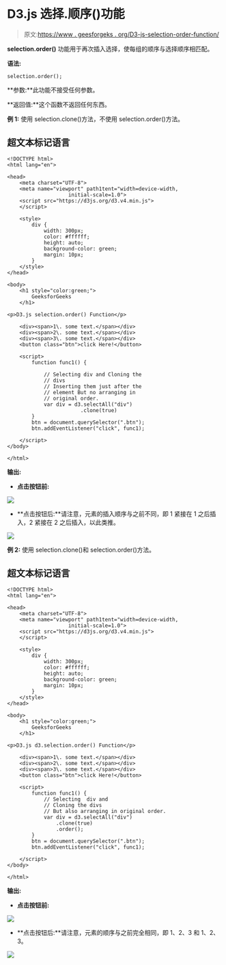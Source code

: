 # D3.js 选择.顺序()功能

> 原文:[https://www . geesforgeks . org/D3-js-selection-order-function/](https://www.geeksforgeeks.org/d3-js-selection-order-function/)

**selection.order()** 功能用于再次插入选择，使每组的顺序与选择顺序相匹配。

**语法:**

```
selection.order();
```

**参数:**此功能不接受任何参数。

**返回值:**这个函数不返回任何东西。

**例 1:** 使用 selection.clone()方法，不使用 selection.order()方法。

## 超文本标记语言

```
<!DOCTYPE html>
<html lang="en">

<head>
    <meta charset="UTF-8">
    <meta name="viewport" path1tent="width=device-width,
                    initial-scale=1.0">
    <script src="https://d3js.org/d3.v4.min.js">
    </script>

    <style>
        div {
            width: 300px;
            color: #ffffff;
            height: auto;
            background-color: green;
            margin: 10px;
        }
    </style>
</head>

<body>
    <h1 style="color:green;">
        GeeksforGeeks
    </h1>

<p>D3.js selection.order() Function</p>

    <div><span>1\. some text.</span></div>
    <div><span>2\. some text.</span></div>
    <div><span>3\. some text.</span></div>
    <button class="btn">click Here!</button>

    <script>
        function func1() {

            // Selecting div and Cloning the
            // divs
            // Inserting them just after the
            // element But no arranging in
            // original order.
            var div = d3.selectAll("div")
                        .clone(true)
        }
        btn = document.querySelector(".btn");
        btn.addEventListener("click", func1);

    </script>
</body>

</html>
```

**输出:**

*   **点击按钮前:**

![](img/aa72ab9791eff878dd015cb1a21813af.png)

*   **点击按钮后:**请注意，元素的插入顺序与之前不同，即 1 紧接在 1 之后插入，2 紧接在 2 之后插入，以此类推。

![](img/75ba295f3e60ae43aa085f71e9448d4f.png)

**例 2:** 使用 selection.clone()和 selection.order()方法。

## 超文本标记语言

```
<!DOCTYPE html>
<html lang="en">

<head>
    <meta charset="UTF-8">
    <meta name="viewport" path1tent="width=device-width,
                    initial-scale=1.0">
    <script src="https://d3js.org/d3.v4.min.js">
    </script>

    <style>
        div {
            width: 300px;
            color: #ffffff;
            height: auto;
            background-color: green;
            margin: 10px;
        }
    </style>
</head>

<body>
    <h1 style="color:green;">
        GeeksforGeeks
    </h1>

<p>D3.js d3.selection.order() Function</p>

    <div><span>1\. some text.</span></div>
    <div><span>2\. some text.</span></div>
    <div><span>3\. some text.</span></div>
    <button class="btn">click Here!</button>

    <script>
        function func1() {
            // Selecting  div and
            // Cloning the divs
            // But also arranging in original order.
            var div = d3.selectAll("div")
                .clone(true)
                .order();
        }
        btn = document.querySelector(".btn");
        btn.addEventListener("click", func1);

    </script>
</body>

</html>
```

**输出:**

*   **点击按钮前:**

![](img/109dd4671d7e8df7b714eaab1ba3a049.png)

*   **点击按钮后:**请注意，元素的顺序与之前完全相同，即 1、2、3 和 1、2、3。

![](img/319d587218e28e87ee097314dd93fd39.png)